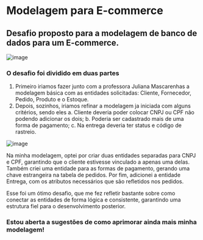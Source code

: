# Modelagem para E-commerce
## Desafio proposto para a modelagem de banco de dados para um E-commerce.
![image](https://github.com/user-attachments/assets/dce83624-5bf8-4ed6-a923-bac7d50cdbf7)

### O desafio foi dividido em duas partes
1. Primeiro iriamos fazer junto com a professora Juliana Mascarenhas a modelagem básica com as entidades solicitadas: Cliente, Fornecedor, Pedido, Produto e o Estoque.
2. Depois, sozinhos, iriamos refinar a modelagem ja iniciada com alguns critérios, sendo eles
     a. Cliente deveria poder colocar CNPJ ou CPF não podendo adicionar os dois;
     b. Poderia ser cadastrado mais de uma forma de pagamento;
     c. Na entrega deveria ter status e código de rastreio.

![image](https://github.com/user-attachments/assets/3b6bfda0-5cbb-420b-a801-aa4ee6fd9abc)

   
Na minha modelagem, optei por criar duas entidades separadas para CNPJ e CPF, garantindo que o cliente estivesse vinculado a apenas uma delas. Também criei uma entidade para as formas de pagamento, gerando uma chave estrangeira na tabela de pedidos. Por fim, adicionei a entidade Entrega, com os atributos necessários que são refletidos nos pedidos.

Esse foi um ótimo desafio, que me fez refletir bastante sobre como conectar as entidades de forma lógica e consistente, garantindo uma estrutura fiel para o desenvolvimento posterior.

### Estou aberta a sugestões de como aprimorar ainda mais minha modelagem!

   
